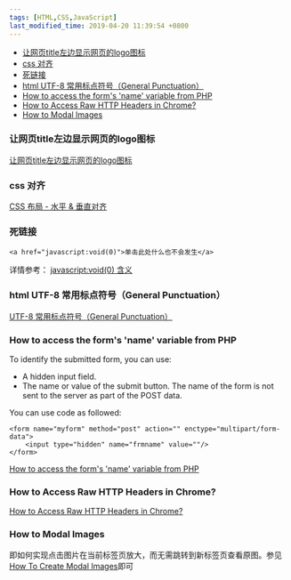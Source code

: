 ```yaml
---
tags: [HTML,CSS,JavaScript]
last_modified_time: 2019-04-20 11:39:54 +0800
---
```


<p id="markdown-toc"></p>
<!-- vim-markdown-toc GFM -->

* [让网页title左边显示网页的logo图标](#让网页title左边显示网页的logo图标)
* [css 对齐](#css-对齐)
* [死链接](#死链接)
* [html UTF-8 常用标点符号（General Punctuation）](#html-utf-8-常用标点符号general-punctuation)
* [How to access the form's 'name' variable from PHP](#how-to-access-the-forms-name-variable-from-php)
* [How to Access Raw HTTP Headers in Chrome?](#how-to-access-raw-http-headers-in-chrome)
* [How to Modal Images](#how-to-modal-images)

<!-- vim-markdown-toc -->

### 让网页title左边显示网页的logo图标
[让网页title左边显示网页的logo图标][title log]

[title log]:https://segmentfault.com/a/1190000007952589

### css 对齐
[CSS 布局 - 水平 & 垂直对齐][css-align]

[css-align]:https://www.runoob.com/css/css-align.html

### 死链接
```
<a href="javascript:void(0)">单击此处什么也不会发生</a>

```
详情参考： [javascript:void(0) 含义][js-void0]

[js-void0]:https://www.runoob.com/js/js-void.html

### html UTF-8 常用标点符号（General Punctuation）
[UTF-8 常用标点符号（General Punctuation） ][html-punctuation]

[html-punctuation]:https://www.runoob.com/charsets/ref-utf-punctuation.html

### How to access the form's 'name' variable from PHP
To identify the submitted form, you can use:

* A hidden input field.
* The name or value of the submit button.
The name of the form is not sent to the server as part of the POST data.

You can use code as followed:
```
<form name="myform" method="post" action="" enctype="multipart/form-data">
    <input type="hidden" name="frmname" value=""/>
</form>
```

[How to access the form's 'name' variable from PHP][form-name-post]

[form-name-post]:https://stackoverflow.com/questions/846020/how-to-access-the-forms-name-variable-from-php

### How to Access Raw HTTP Headers in Chrome?
[How to Access Raw HTTP Headers in Chrome?][raw-headers]

[raw-headers]:https://blogs.agilefaqs.com/2011/06/02/how-to-access-raw-http-headers-in-chrome/

### How to Modal Images
即如何实现点击图片在当前标签页放大，而无需跳转到新标签页查看原图。参见[How To Create Modal Images](https://www.w3schools.com/howto/howto_css_modal_images.asp)即可


